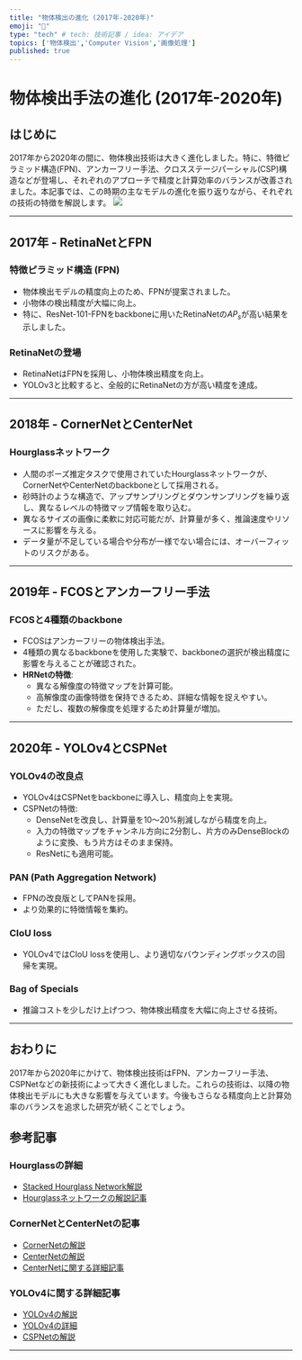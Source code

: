 ```yaml
---
title: "物体検出の進化 (2017年-2020年)"
emoji: "🦔"
type: "tech" # tech: 技術記事 / idea: アイデア
topics: ['物体検出','Computer Vision','画像処理']
published: true
---
```


# 物体検出手法の進化 (2017年-2020年)

## はじめに
2017年から2020年の間に、物体検出技術は大きく進化しました。特に、特徴ピラミッド構造(FPN)、アンカーフリー手法、クロスステージパーシャル(CSP)構造などが登場し、それぞれのアプローチで精度と計算効率のバランスが改善されました。本記事では、この時期の主なモデルの進化を振り返りながら、それぞれの技術の特徴を解説します。
![](![](https://storage.googleapis.com/zenn-user-upload/b4ac1f3f9c70-20250126.png))

---

## 2017年 - RetinaNetとFPN
### 特徴ピラミッド構造 (FPN)
- 物体検出モデルの精度向上のため、FPNが提案されました。
- 小物体の検出精度が大幅に向上。
- 特に、ResNet-101-FPNをbackboneに用いたRetinaNetの$AP_s$が高い結果を示しました。

### RetinaNetの登場
- RetinaNetはFPNを採用し、小物体検出精度を向上。
- YOLOv3と比較すると、全般的にRetinaNetの方が高い精度を達成。

---

## 2018年 - CornerNetとCenterNet
### Hourglassネットワーク
- 人間のポーズ推定タスクで使用されていたHourglassネットワークが、CornerNetやCenterNetのbackboneとして採用される。
- 砂時計のような構造で、アップサンプリングとダウンサンプリングを繰り返し、異なるレベルの特徴マップ情報を取り込む。
- 異なるサイズの画像に柔軟に対応可能だが、計算量が多く、推論速度やリソースに影響を与える。
- データ量が不足している場合や分布が一様でない場合には、オーバーフィットのリスクがある。

---

## 2019年 - FCOSとアンカーフリー手法
### FCOSと4種類のbackbone
- FCOSはアンカーフリーの物体検出手法。
- 4種類の異なるbackboneを使用した実験で、backboneの選択が検出精度に影響を与えることが確認された。
- **HRNetの特徴**:
  - 異なる解像度の特徴マップを計算可能。
  - 高解像度の画像特徴を保持できるため、詳細な情報を捉えやすい。
  - ただし、複数の解像度を処理するため計算量が増加。

---

## 2020年 - YOLOv4とCSPNet
### YOLOv4の改良点
- YOLOv4はCSPNetをbackboneに導入し、精度向上を実現。
- CSPNetの特徴:
  - DenseNetを改良し、計算量を10〜20%削減しながら精度を向上。
  - 入力の特徴マップをチャンネル方向に2分割し、片方のみDenseBlockのように変換、もう片方はそのまま保持。
  - ResNetにも適用可能。

### PAN (Path Aggregation Network)
- FPNの改良版としてPANを採用。
- より効果的に特徴情報を集約。

### CIoU loss
- YOLOv4ではCIoU lossを使用し、より適切なバウンディングボックスの回帰を実現。

### Bag of Specials
- 推論コストを少しだけ上げつつ、物体検出精度を大幅に向上させる技術。

---

## おわりに
2017年から2020年にかけて、物体検出技術はFPN、アンカーフリー手法、CSPNetなどの新技術によって大きく進化しました。これらの技術は、以降の物体検出モデルにも大きな影響を与えています。今後もさらなる精度向上と計算効率のバランスを追求した研究が続くことでしょう。

## 参考記事
### Hourglassの詳細
- [Stacked Hourglass Network解説](https://cvml-expertguide.net/terms/dl/human-pose-estiamtion/stacked-hourglass-network/)
- [Hourglassネットワークの解説記事](https://yusuke-ujitoko.hatenablog.com/entry/2017/07/22/000523)

### CornerNetとCenterNetの記事
- [CornerNetの解説](https://metrica-tech.hatenablog.jp/entry/2019/08/10/000000)
- [CenterNetの解説](https://metrica-tech.hatenablog.jp/entry/2019/12/07/173032)
- [CenterNetに関する詳細記事](https://metrica-tech.hatenablog.jp/entry/2019/08/17/000000)

### YOLOv4に関する詳細記事
- [YOLOv4の解説](https://qiita.com/hnishi/items/e1b84ecd4025fe4e5ccf)
- [YOLOv4の詳細](https://qiita.com/kindamu24005/items/9ad336354bbc2dfd14ce)
- [CSPNetの解説](https://nakamura-shogo.gitbook.io/dev-wiki/cv/aiml_cv_classification/cspnet)

---



